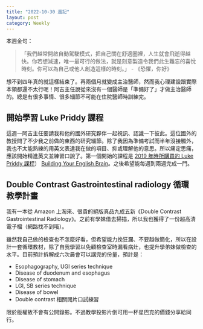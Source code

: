 ```yaml
---
title: "2022-10-30 週記"
layout: post
category: Weekly
---
```


本週金句：

> 「我們越常開啟自動駕駛模式，把自己關在舒適圈裡，人生就會飛逝得越快。你若想減速，唯一最可行的做法，就是刻意製造令我們此生難忘的喜悅時刻。你可以為自己或他人創造這樣的時刻。」 - 《恐懼，你好》

想不到四年真的就這樣結束了。再兩個月就變成主治醫師，然而我心理建設跟實際本領都還不太行呢！阿吉主任說從來沒有一個醫師是「準備好了」才做主治醫師的。總是有很多事情、很多細節不可能在住院醫師時訓練完。

## 開始學習 Luke Priddy 課程

這週一阿吉主任要請我和他的國外研究夥伴一起視訊、認識一下彼此。這位國外的教授問了不少我之前做的東西的研究細節。除了我因為準備考試而半年沒接觸外，我也不太能熟練的用英文表達我在做的項目、抑或理解他的意思。所以痛定思痛，應該開始精進英文並練習口說了。第一個開始的課程是 [2019 年時所購買的 Luke Priddy 課程](https://yfwu.dev/ideas/2019/11/25/udemy-english.html)） [Building Your English Brain](https://www.udemy.com/course/building-your-english-brain/)。之後希望能每週到兩週完成一門。

## Double Contrast Gastrointestinal radiology 循環教學計畫

我有一本從 Amazon 上淘來、很貴的絕版真品九成五新《Double Contrast Gastrointestinal Radiology》。之前有學妹借去掃描，所以我也獲得了一份超高清電子檔（網路找不到哦）。

雖然我自己做的檢查也不怎麼好看，但希望能力挽狂瀾、不要越做簡化，所以在設計一套循環教材，除了自我學習以免顧檢查室時漏看病灶，也提升學弟妹做檢查的水平。目前預計拆解成六次晨會可以講完的份量，預計是：

- Esophagography, UGI series technique
- Disease of duodenum and esophagus
- Disease of stomach
- LGI, SB series technique
- Disease of bowel
- Double contrast 相關閲片口試練習

限於版權故不會有公開錄影。不過教學投影片倒可用一杯星巴克的價錢分享給同行。